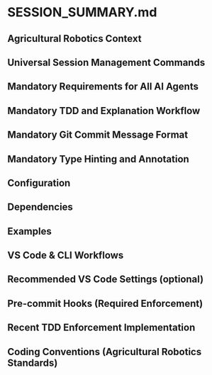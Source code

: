 # SESSION_SUMMARY.md

## Agricultural Robotics Context

## Universal Session Management Commands

## Mandatory Requirements for All AI Agents

## Mandatory TDD and Explanation Workflow

## Mandatory Git Commit Message Format

## Mandatory Type Hinting and Annotation

## Configuration

## Dependencies

## Examples

## VS Code & CLI Workflows

## Recommended VS Code Settings (optional)

## Pre-commit Hooks (Required Enforcement)

## Recent TDD Enforcement Implementation

## Coding Conventions (Agricultural Robotics Standards)
